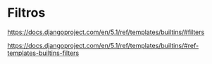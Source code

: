# Filtros

https://docs.djangoproject.com/en/5.1/ref/templates/builtins/#filters

https://docs.djangoproject.com/en/5.1/ref/templates/builtins/#ref-templates-builtins-filters